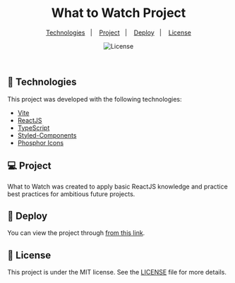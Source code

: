 <h1 align='center'>What to Watch Project</h1>

<p align="center">
  <a href="#-technologies">Technologies</a>&nbsp;&nbsp;&nbsp;|&nbsp;&nbsp;&nbsp;
  <a href="#-project">Project</a>&nbsp;&nbsp;&nbsp;|&nbsp;&nbsp;&nbsp;
  <a href="#-deploy">Deploy</a>&nbsp;&nbsp;&nbsp;|&nbsp;&nbsp;&nbsp;
  <a href="#memo-license">License</a>
</p>

<p align='center'>
  <img alt="License" src="https://img.shields.io/static/v1?label=license&message=MIT&color=555&labelColor=000000">
</p>

<br>

## 🚀 Technologies

This project was developed with the following technologies:

- [Vite](https://vitejs.dev/)
- [ReactJS](https://reactjs.org/)
- [TypeScript](https://www.typescriptlang.org/)
- [Styled-Components](https://styled-components.com/)
- [Phosphor Icons](https://phosphoricons.com/)

## 💻 Project

What to Watch was created to apply basic ReactJS knowledge and practice best practices for ambitious future projects.

## 🔖 Deploy

You can view the project through [from this link](https://react-what-to-watch-delta.vercel.app/).

## 📝 License

This project is under the MIT license. See the [LICENSE](LICENSE) file for more details.
